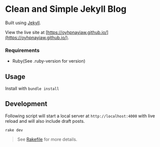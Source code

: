 # Clean and Simple Jekyll Blog

Built using [Jekyll](https://jekyllrb.com/).

View the live site at [https://oyhpnayiaw.github.io/](https://oyhpnayiaw.github.io/).

### Requirements

- Ruby(See .ruby-version for version)

## Usage

Install with `bundle install`


## Development

Following script will start a local server at `http://localhost:4000`
with live reload and will also include draft posts.

```
rake dev
```

> See [Rakefile](Rakefile) for more details.
